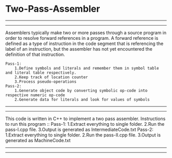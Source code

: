 # Two-Pass-Assembler

 -------------------------------------------------------------------------------------------------------------------------------
 -------------------------------------------------------------------------------------------------------------------------------

Assemblers typically make two or more passes through a source program in order to resolve forward references in a program. A forward reference is defined as a type of instruction in the code segment that is referencing the label of an instruction, but the assembler has not yet encountered the definition of that instruction.

    Pass-1:
        1.Define symbols and literals and remember them in symbol table and literal table respectively.
        2.Keep track of location counter
        3.Process pseudo-operations
    Pass-2:
        1.Generate object code by converting symbolic op-code into respective numeric op-code
        2.Generate data for literals and look for values of symbols
 
 -------------------------------------------------------------------------------------------------------------------------------
 -------------------------------------------------------------------------------------------------------------------------------
 
 This code is written in C++ to implement a two pass assembler.
 Instructions to run this program ::
     Pass-1: 
         1.Extract everything to single folder.
         2.Run the pass-I.cpp file.
         3.Output is generated as IntermediateCode.txt
     Pass-2:
         1.Extract everything to single folder.
         2.Run the pass-II.cpp file.
         3.Output is generated as MachineCode.txt

-------------------------------------------------------------------------------------------------------------------------------
-------------------------------------------------------------------------------------------------------------------------------
